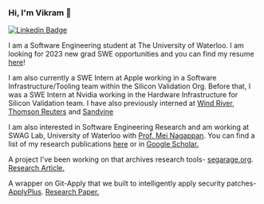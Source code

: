 ### Hi, I'm Vikram 👋

[![Linkedin Badge](https://img.shields.io/badge/-LinkedIn-blue?style=flat-square&logo=Linkedin&logoColor=white&link=https://www.linkedin.com/in/vikram-n-subramanian/)](https://www.linkedin.com/in/vikram-n-subramanian/)

I am a Software Engineering student at The University of Waterloo. I am looking for 2023 new grad SWE opportunities and you can find my resume [here](https://github.com/vikramsubramanian/resume/blob/master/Resume.pdf)! 


I am also currently a SWE Intern at Apple working in a Software Infrastructure/Tooling team within the Silicon Validation Org. Before that, I was a SWE Intern at Nvidia working in the Hardware Infrastructure for Silicon Validation team.  I have also previously interned at [Wind River](https://github.com/Wind-River), [Thomson Reuters](https://innovation.thomsonreuters.com/en/labs.html) and [Sandvine](https://www.sandvine.com/)


I am also interested in Software Engineering Research and am working at SWAG Lab, University of Waterloo with [Prof. Mei Nagappan](https://cs.uwaterloo.ca/~m2nagapp/). You can find a list of my research publications [here](https://github.com/vikramsubramanian/resume/blob/master/cv_1.pdf) or in [Google Scholar.](https://scholar.google.com/citations?user=JkgVBE4AAAAJ)



A project I've been working on that archives research tools- [segarage.org](https://segarage.org/). [Research Article.](https://dl.acm.org/doi/10.1145/3356773.3356777)



A wrapper on Git-Apply that we built to intelligently apply security patches- [ApplyPlus](https://github.com/ApplyPlus/ApplyPlus). [Research Paper.](https://github.com/ApplyPlus/ApplyPlus/blob/master/ICSE_SEIP_2021_paper_83_draft.pdf)


<!--
**vikramsubramanian/vikramsubramanian** is a ✨ _special_ ✨ repository because its `README.md` (this file) appears on your GitHub profile.

Here are some ideas to get you started:

- 🔭 I’m currently working on ...
- 🌱 I’m currently learning ...
- 👯 I’m looking to collaborate on ...
- 🤔 I’m looking for help with ...
- 💬 Ask me about ...
- 📫 How to reach me: ...
- 😄 Pronouns: ...
- ⚡ Fun fact: ...
-->
